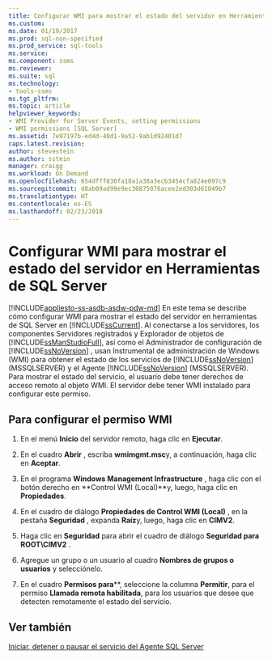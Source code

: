 ```yaml
---
title: Configurar WMI para mostrar el estado del servidor en Herramientas de SQL Server | Microsoft Docs
ms.custom: 
ms.date: 01/19/2017
ms.prod: sql-non-specified
ms.prod_service: sql-tools
ms.service: 
ms.component: ssms
ms.reviewer: 
ms.suite: sql
ms.technology:
- tools-ssms
ms.tgt_pltfrm: 
ms.topic: article
helpviewer_keywords:
- WMI Provider for Server Events, setting permissions
- WMI permissions [SQL Server]
ms.assetid: 7e97197b-ed4d-40d1-9a52-9ab1d92401d7
caps.latest.revision: 
author: stevestein
ms.author: sstein
manager: craigg
ms.workload: On Demand
ms.openlocfilehash: 654dfff830fa18a1a38a3ecb3454cfa824e097c9
ms.sourcegitcommit: d8ab09ad99e9ec30875076acee2ed303d61049b7
ms.translationtype: HT
ms.contentlocale: es-ES
ms.lasthandoff: 02/23/2018
---
```

# <a name="configure-wmi-to-show-server-status-in-sql-server-tools"></a>Configurar WMI para mostrar el estado del servidor en Herramientas de SQL Server
[!INCLUDE[appliesto-ss-asdb-asdw-pdw-md](../includes/appliesto-ss-asdb-asdw-pdw-md.md)]
En este tema se describe cómo configurar WMI para mostrar el estado del servidor en herramientas de SQL Server en [!INCLUDE[ssCurrent](../includes/sscurrent_md.md)]. Al conectarse a los servidores, los componentes Servidores registrados y Explorador de objetos de [!INCLUDE[ssManStudioFull](../includes/ssmanstudiofull_md.md)], así como el Administrador de configuración de [!INCLUDE[ssNoVersion](../includes/ssnoversion_md.md)] , usan Instrumental de administración de Windows (WMI) para obtener el estado de los servicios de [!INCLUDE[ssNoVersion](../includes/ssnoversion_md.md)] (MSSQLSERVER) y el Agente [!INCLUDE[ssNoVersion](../includes/ssnoversion_md.md)] (MSSQLSERVER). Para mostrar el estado del servicio, el usuario debe tener derechos de acceso remoto al objeto WMI. El servidor debe tener WMI instalado para configurar este permiso.  
  
## <a name="SSMSProcedure"></a>Para configurar el permiso WMI  
  
1.  En el menú **Inicio** del servidor remoto, haga clic en **Ejecutar**.  
  
2.  En el cuadro **Abrir** , escriba **wmimgmt.msc**y, a continuación, haga clic en **Aceptar**.  
  
3.  En el programa **Windows Management Infrastructure** , haga clic con el botón derecho en **Control WMI (Local)**y, luego, haga clic en **Propiedades**.  
  
4.  En el cuadro de diálogo **Propiedades de Control WMI (Local)** , en la pestaña **Seguridad** , expanda **Raíz**y, luego, haga clic en **CIMV2**.  
  
5.  Haga clic en **Seguridad** para abrir el cuadro de diálogo **Seguridad para ROOT\CIMV2** .  
  
6.  Agregue un grupo o un usuario al cuadro **Nombres de grupos o usuarios** y selecciónelo.  
  
7.  En el cuadro **Permisos para***<group or user>*, seleccione la columna **Permitir**, para el permiso **Llamada remota habilitada**, para los usuarios que desee que detecten remotamente el estado del servicio.  
  
## <a name="see-also"></a>Ver también  
[Iniciar, detener o pausar el servicio del Agente SQL Server](../ssms/agent/start-stop-or-pause-the-sql-server-agent-service.md)  
  
